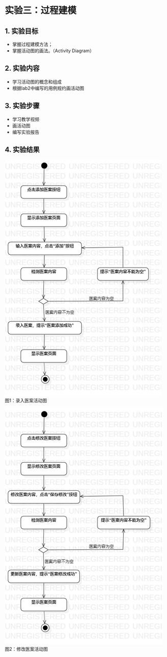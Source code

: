 # 实验三：过程建模

## 1. 实验目标

- 掌握过程建模方法；
- 掌握活动图的画法。（Activity Diagram）

## 2. 实验内容

- 学习活动图的概念和组成
- 根据lab2中编写的用例规约画活动图

## 3. 实验步骤

- 学习教学视频
- 画活动图
- 编写实验报告

## 4. 实验结果
  
![活动图](./Lab3_ActivityDiagram1.jpg)  
图1：录入医案活动图

  
![活动图](./Lab3_ActivityDiagram2.jpg)  
图2：修改医案活动图
